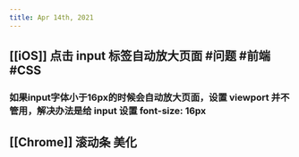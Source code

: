 ```yaml
---
title: Apr 14th, 2021
---
```


## [[iOS]] 点击 input 标签自动放大页面 #问题 #前端 #CSS
### 如果input字体小于16px的时候会自动放大页面，设置 viewport 并不管用，解决办法是给 input 设置 font-size: 16px
## [[Chrome]] 滚动条 美化

